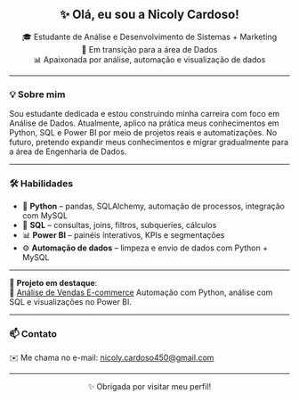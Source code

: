 <h2 align="center">✨ Olá, eu sou a Nicoly Cardoso!</h2>
<p align="center">
  🎓 Estudante de Análise e Desenvolvimento de Sistemas + Marketing <br>
  🚀 Em transição para a área de Dados <br>
  📊 Apaixonada por análise, automação e visualização de dados
</p>

---

### 💡 Sobre mim

Sou estudante dedicada e estou construindo minha carreira com foco em Análise de Dados. Atualmente, aplico na prática meus conhecimentos em Python, SQL e Power BI por meio de projetos reais e automatizações. No futuro, pretendo expandir meus conhecimentos e migrar gradualmente para a área de Engenharia de Dados.

---

### 🛠️ Habilidades

- 🐍 **Python** – pandas, SQLAlchemy, automação de processos, integração com MySQL
- 🧠 **SQL** – consultas, joins, filtros, subqueries, cálculos
- 📊 **Power BI** – painéis interativos, KPIs e segmentações
- ⚙️ **Automação de dados** – limpeza e envio de dados com Python + MySQL

---

📌 **Projeto em destaque**:  
🔗 [Análise de Vendas E-commerce](https://github.com/Nicoly450/analise-ecommerce)
Automação com Python, análise com SQL e visualizações no Power BI.


---

### 📫 Contato

✉️ Me chama no e-mail: [nicoly.cardoso450@gmail.com](mailto:nicoly.cardoso450@gmail.com)

---

<p align="center">✨ Obrigada por visitar meu perfil!</p>
